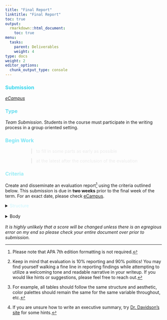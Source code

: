 ```yaml
---
title: "Final Report"
linktitle: "Final Report"
toc: true
output:
  rmarkdown::html_document:
    toc: true
menu:
  tasks:
    parent: Deliverables
    weight: 4
type: docs
weight: 2
editor_options: 
  chunk_output_type: console
---
```

<script src="/rmarkdown-libs/kePrint/kePrint.js"></script>
<link href="/rmarkdown-libs/lightable/lightable.css" rel="stylesheet" />

<style>
ul {
    margin-left: 1.5em;
}
</style>



### <span style="color:#35d6ed">Submission</span>
<i>[eCampus](https://ecampus.wvu.edu)</i>

### <span style="color:#65ddef">Type</span>

<i>Team Submission</i>. Students in the course must participate in the writing process in a group oriented setting.

### <span style="color:#7ae5f5">Begin Work</span>

<div style="padding-left: 60px;">

> <span style="color:#eaeaea">to fill in some parts as early as possible</span>

> <span style="color:#eaeaea">at the latest after the conclusion of the evaluation</span> 

</div>

### <span style="color:#97ebf4">Criteria</span>

Create and disseminate an evaluation report[^APA] using the criteria outlined below. This submission is due in <b>two weeks</b> prior to the final week of the term. For an exact date, please check [eCampus](https://ecampus.wvu.edu/). 

<details>

<summary> 
<span style="color:#c9f6ff">Structure</span>
</summary>

1. construct a single document that uses a one voice

2. use language appropriate for your intended audience and using proper grammar, spelling, and consistency in tone[^writing]

3. make the entire product aesthetically pleasing

4. remain consistent in how elements of the <span style='color:#c9f6ff'><a href='#body'>Body</a></span> are portrayed[^consistency]

5. create two or three variants following the table below

    <table class=" lightable-paper" style='font-family: "Arial Narrow", arial, helvetica, sans-serif; width: auto !important; margin-left: auto; margin-right: auto;'>
     <thead>
      <tr>
       <th style="text-align:left;color: #ffffff !important;background-color: transparent !important;vertical-align: middle !important;"> Variant </th>
       <th style="text-align:left;color: #ffffff !important;background-color: transparent !important;vertical-align: middle !important;"> Submission to </th>
       <th style="text-align:left;color: #ffffff !important;background-color: transparent !important;vertical-align: middle !important;"> Description </th>
       <th style="text-align:center;color: #ffffff !important;background-color: transparent !important;vertical-align: middle !important;"> Must satisfy <span style="color:#c9f6ff"><a href="#body">Body</a></span> criteria </th>
       <th style="text-align:center;color: #ffffff !important;background-color: transparent !important;vertical-align: middle !important;"> Required format </th>
      </tr>
     </thead>
    <tbody>
      <tr>
       <td style="text-align:left;width: 5em; color: #ffffff !important;color: #ffffff !important;background-color: transparent !important;vertical-align: middle !important;"> Client </td>
       <td style="text-align:left;width: 8em; color: #ffffff !important;color: #ffffff !important;background-color: transparent !important;vertical-align: middle !important;"> Sponsor </td>
       <td style="text-align:left;width: 30em; color: #ffffff !important;color: #ffffff !important;background-color: transparent !important;vertical-align: middle !important;"> This is a full evaluation report without any course related documentation </td>
       <td style="text-align:center;width: 10em; color: #ffffff !important;color: #ffffff !important;background-color: transparent !important;vertical-align: middle !important;"> 1-11 </td>
       <td style="text-align:center;width: 10em; color: #ffffff !important;color: #ffffff !important;background-color: transparent !important;vertical-align: middle !important;"> <img src="/logos/pdf-ico.png" alt="PDF" width="35"> </td>
      </tr>
      <tr>
       <td style="text-align:left;width: 5em; color: #ffffff !important;color: #ffffff !important;background-color: transparent !important;vertical-align: middle !important;"> Public </td>
       <td style="text-align:left;width: 8em; color: #ffffff !important;color: #ffffff !important;background-color: transparent !important;vertical-align: middle !important;"> Slack </td>
       <td style="text-align:left;width: 30em; color: #ffffff !important;color: #ffffff !important;background-color: transparent !important;vertical-align: middle !important;"> Remove any identifiable information and follow the guidelines of your IRB approval <i>if applicable</i>. </td>
       <td style="text-align:center;width: 10em; color: #ffffff !important;color: #ffffff !important;background-color: transparent !important;vertical-align: middle !important;"> 1-12 </td>
       <td style="text-align:center;width: 10em; color: #ffffff !important;color: #ffffff !important;background-color: transparent !important;vertical-align: middle !important;"> <img src="/logos/pdf-ico.png" alt="PDF" width="35"> </td>
      </tr>
      <tr>
       <td style="text-align:left;width: 5em; color: #ffffff !important;color: #ffffff !important;background-color: transparent !important;vertical-align: middle !important;"> Course </td>
       <td style="text-align:left;width: 8em; color: #ffffff !important;color: #ffffff !important;background-color: transparent !important;vertical-align: middle !important;"> eCampus </td>
       <td style="text-align:left;width: 30em; color: #ffffff !important;color: #ffffff !important;background-color: transparent !important;vertical-align: middle !important;"> This is a full evaluation report with additional course related documentation </td>
       <td style="text-align:center;width: 10em; color: #ffffff !important;color: #ffffff !important;background-color: transparent !important;vertical-align: middle !important;"> 1-13 </td>
       <td style="text-align:center;width: 10em; color: #ffffff !important;color: #ffffff !important;background-color: transparent !important;vertical-align: middle !important;"> <img src="/logos/doc-ico.png" alt="Word" width="35"> </td>
      </tr>
    </tbody>
    </table>
<br>
6. name your files using both of the following formats

<div style="padding-left: 60px;">

  > `teamname_finalreport.docx`
  
  > `teamname_finalreport.pdf`
  
</div>

</details>
<br>
<details>

<summary>
<span style="color:#c9f6ff"><a name="body">Body</a></span>
</summary>

  Required headers are provided in <font color="#bb86fc"><b>bold</b></font> and must be submitted in order.

1. <i>title page</i>
    
    Include a cover page with the (a) title in the middle of the page and (b) every group member’s name in the lower right-hand corner in an order of your choice with internal roles in parentheses <i>if applicable</i>. 

2. <font color="#bb86fc"><b>Table of Contents</b></font>

3. <font color="#bb86fc"><b>Executive Summary</b></font> 
    
    This is a one (1) to three (3) page shortened description of the full report. It is arguably the most crucial part, so please make sure you pay special attention to this part. You must include at least two data visualizations![^datavis] 
        
4. <font color="#bb86fc"><b>Introduction</b></font> 
    
    Provide a detailed description of the program derived from D1, D2, and your actual evaluation. 
        
5. <font color="#bb86fc"><b>Purpose</b></font>
    
    In one (1) page or less, describe the 
        
      - underlying reason for the evaluation 
      - evaluation questions
      - any other overarching purpose related elements you deem fit
      <br>
      <br>
6. <font color="#bb86fc"><b>Timeline</b></font>
    
    Provide a brief narrative and graphic outlining the entire evaluative process and activities. This should be no more than one (1) page.

7. <font color="#bb86fc"><b>Methods</b></font>
    
    This section will be a detailed description of your implemented methods. At minimum, please cover the following <i>where applicable</i>:
    
      - <font color="#bb86fc"><b>Participants</b></font>
      
        A description, including demographics, of the overall targeted population and sample that you have drawn.
      
      - <font color="#bb86fc"><b>Data Collection</b></font> 
          - <i>secondary data</i>
          
            Provide a description of what existing data you used in your evaluation, where it came from, what it looks like, and a description of the parts used.
          
          - <i>primary data</i>
          
            Discuss what data you actively collected within the scope of the evaluation, what it looks like, how you collected it, what instruments and/or materials were used, and how you gained permission from participants.
          <br>
8. <font color="#bb86fc"><b>Analysis</b></font>
    
    Provide a brief, clear and concise narrative of your analysis. Include tables and figures to make your point. Address how you analyzed the quantitative, qualitative, and or mixed data you had. Make a concerted effort to be extremely clear regarding the steps, when they occurred, and how you tackled the data set(s).
    
9. <font color="#bb86fc"><b>Results</b></font> 
    
    Provide summery description of the results. These must be directly tied back to the original evaluation questions.

10. <font color="#bb86fc"><b>Recommendations</b></font> <i>if applicable</i> 
    
    - <i>program-level</i> 
        
        Provide recommendations for improving the program. These should be tied back to the original evaluation questions.
        
    - <i>evaluation-level</i> 
    
        Provide recommendations for future evaluators including, but not limited to, what areas of the program may be value added to study, lessons learned from your evaluation efforts, etc.
        <br>
11. <font color="#bb86fc"><b>Appendix</b></font>
    
    Provide the results of your theory driven evaluation, in that note (a) your initial logic model with a summarized description, (b) an updated logic model with a summarized description, and (c) an explicit comparison using a narrative and/or table indicating elements of the program that differ between both. Add additional appendices as needed but please label each as A, B, C, ect.

12. <font color="#bb86fc"><b>Statement of Integrity</b></font>
    
    Written by your team collectively, submit a one (1) paragraph narrative describing everything you stated is truthful and that you indeed performed the work indicated within the evaluation report is accurate. Note that all parties must provide a signature under the paragraph agreeing to the statement. Digital signatures are absolutely acceptable and highly recommended.

13. <font color="#bb86fc"><b>Submission Receipt</b></font>
    
    Provide a receipt, statement signed by the primary stakeholder/sponsor, or some other proof that you have submitted your final report to the intended individual or party.

</details>
<br>
<i>It is highly unlikely that a score will be changed unless there is an egregious error on my end so please check your entire document over prior to submission.</i>

[^writing]: Keep in mind that evaluation is 10% reporting and 90% politics! You may find yourself walking a fine line in reporting findings while attempting to utilize a welcoming tone and readable narrative in your writeup. If you would like hints or suggestions, please feel free to reach out.

[^consistency]:For example, all tables should follow the same structure and aesthetic, color palettes should remain the same for the same variable throughout, etc.

[^datavis]: If you are unsure how to write an executive summary, try <a href="https://betterevaluation.org/en/evaluation-options/executive_summaries">Dr. Davidson’s site</a> for some hints.

[^APA]: Please note that APA 7th edition formatting is not required.
